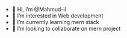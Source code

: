 - 👋 Hi, I’m @Mahmud-ii
- 👀 I’m interested in Web development
- 🌱 I’m currently learning mern stack
- 💞️ I’m looking to collaborate on mern project

<!---
Mahmud-ii/Mahmud-ii is a ✨ special ✨ repository because its `README.md` (this file) appears on your GitHub profile.
You can click the Preview link to take a look at your changes.
--->
